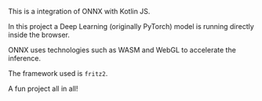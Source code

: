 This is a integration of ONNX with Kotlin JS.

In this project a Deep Learning (originally PyTorch) model is running 
directly inside the browser.

ONNX uses technologies such as WASM and WebGL to accelerate the inference.

The framework used is `fritz2`.


A fun project all in all!